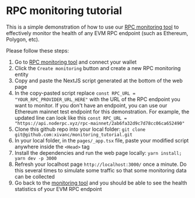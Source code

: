 # RPC monitoring tutorial
This is a simple demonstration of how to use our [RPC monitoring tool](https://www.noderpc.xyz/rpc_monitoring) to effectively monitor the health of any EVM RPC endpoint (such as Ethereum, Polygon, etc).

Please follow these steps:
1) Go to [RPC monitoring tool](https://www.noderpc.xyz/rpc_monitoring) and connect your wallet
2) Click the `Create monitoring` button and create a new RPC monitoring entity
3) Copy and paste the NextJS script generated at the bottom of the web page
4) In the copy-pasted script replace `const RPC_URL = "YOUR_RPC_PROVIDER_URL_HERE"` with the URL of the RPC endpoint you want to monitor. If you don't have an endpoint, you can use our Ethereum mainnet test endpoint for this demonstration. For example, the updated line can look like this ```const RPC_URL = "https://api.noderpc.xyz/rpc-mainnet/2ab6fa32d9c7d78cc06ca652490"```
5) Clone this github repo into your local folder: `git clone git@github.com:xivanc/monitoring_tutorial.git`
6) In your local folder, in the `pages/_app.tsx` file, paste your modified script anywhere inside the `<Head>` tag
7) Install the dependencies and run the web page locally: ```yarn install; yarn dev -p 3000```
8) Refresh your localhost page `http://localhost:3000/` once a minute. Do this several times to simulate some traffic so that some monitoring data can be collected
9) Go back to the [monitoring tool](https://www.noderpc.xyz/rpc_monitoring) and you should be able to see the health statistics of your EVM RPC endpoint

